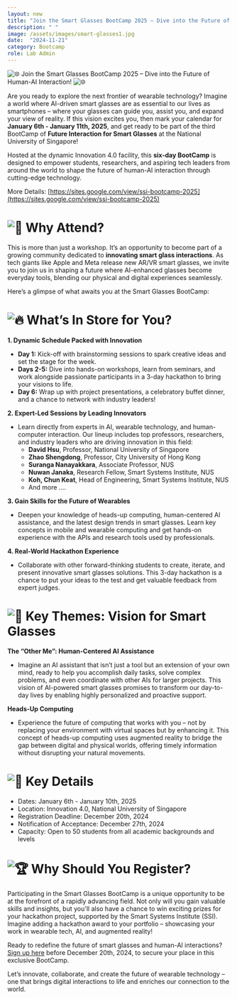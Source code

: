 ```yaml
---
layout: new
title: "Join the Smart Glasses BootCamp 2025 – Dive into the Future of Human-AI Interaction!"
description: " "
image: /assets/images/smart-glasses1.jpg
date:  "2024-11-21"
category: Bootcamp
role: Lab Admin
---
```

![🌐](https://fonts.gstatic.com/s/e/notoemoji/15.1/1f310/32.png) Join the Smart Glasses BootCamp 2025 – Dive into the Future of Human-AI Interaction! ![🌐](https://fonts.gstatic.com/s/e/notoemoji/15.1/1f310/32.png) 

Are you ready to explore the next frontier of wearable technology? Imagine a world where AI-driven smart glasses are as essential to our lives as smartphones – where your glasses can guide you, assist you, and expand your view of reality. If this vision excites you, then mark your calendar for **January 6th - January 11th, 2025**, and get ready to be part of the third BootCamp of **Future Interaction for Smart Glasses** at the National University of Singapore!

Hosted at the dynamic Innovation 4.0 facility, this **six-day BootCamp** is designed to empower students, researchers, and aspiring tech leaders from around the world to shape the future of human-AI interaction through cutting-edge technology.

More Details: [https://sites.google.com/view/ssi-bootcamp-2025](https://sites.google.com/view/ssi-bootcamp-2025)  


# ![🚀](https://fonts.gstatic.com/s/e/notoemoji/15.1/1f680/32.png) Why Attend?

This is more than just a workshop. It’s an opportunity to become part of a growing community dedicated to **innovating smart glass interactions**. As tech giants like Apple and Meta release new AR/VR smart glasses, we invite you to join us in shaping a future where AI-enhanced glasses become everyday tools, blending our physical and digital experiences seamlessly.

Here’s a glimpse of what awaits you at the Smart Glasses BootCamp:
   

# ![🔥](https://fonts.gstatic.com/s/e/notoemoji/15.1/1f525/32.png) What’s In Store for You?

**1. Dynamic Schedule Packed with Innovation**

-   **Day 1:** Kick-off with brainstorming sessions to spark creative ideas and set the stage for the week.
-   **Days 2-5:** Dive into hands-on workshops, learn from seminars, and work alongside passionate participants in a 3-day hackathon to bring your visions to life.
-   **Day 6:** Wrap up with project presentations, a celebratory buffet dinner, and a chance to network with industry leaders!
    

**2. Expert-Led Sessions by Leading Innovators**

-   Learn directly from experts in AI, wearable technology, and human-computer interaction. Our lineup includes top professors, researchers, and industry leaders who are driving innovation in this field:
	- **David Hsu**, Professor, National University of Singapore
	- **Zhao Shengdong**, Professor, City University of Hong Kong
	- **Suranga Nanayakkara**, Associate Professor, NUS
	- **Nuwan Janaka**, Research Fellow, Smart Systems Institute, NUS
	- **Koh, Chun Keat**, Head of Engineering, Smart Systems Institute, NUS
	- And more ….

**3. Gain Skills for the Future of Wearables**
-   Deepen your knowledge of heads-up computing, human-centered AI assistance, and the latest design trends in smart glasses. Learn key concepts in mobile and wearable computing and get hands-on experience with the APIs and research tools used by professionals.    

**4. Real-World Hackathon Experience**

-   Collaborate with other forward-thinking students to create, iterate, and present innovative smart glasses solutions. This 3-day hackathon is a chance to put your ideas to the test and get valuable feedback from expert judges.
    
   
# ![🧠](https://fonts.gstatic.com/s/e/notoemoji/15.1/1f9e0/32.png) Key Themes: Vision for Smart Glasses

**The “Other Me”: Human-Centered AI Assistance**

-   Imagine an AI assistant that isn’t just a tool but an extension of your own mind, ready to help you accomplish daily tasks, solve complex problems, and even coordinate with other AIs for larger projects. This vision of AI-powered smart glasses promises to transform our day-to-day lives by enabling highly personalized and proactive support.

**Heads-Up Computing**

-   Experience the future of computing that works with you – not by replacing your environment with virtual spaces but by enhancing it. This concept of heads-up computing uses augmented reality to bridge the gap between digital and physical worlds, offering timely information without disrupting your natural movements.
    
   
# ![📅](https://fonts.gstatic.com/s/e/notoemoji/15.1/1f4c5/32.png) Key Details
- Dates: January 6th - January 10th, 2025
-   Location: Innovation 4.0, National University of Singapore
-   Registration Deadline: December 20th, 2024
-   Notification of Acceptance: December 27th, 2024
-   Capacity: Open to 50 students from all academic backgrounds and levels
    
   
# ![🏆](https://fonts.gstatic.com/s/e/notoemoji/15.1/1f3c6/32.png) Why Should You Register?

Participating in the Smart Glasses BootCamp is a unique opportunity to be at the forefront of a rapidly advancing field. Not only will you gain valuable skills and insights, but you'll also have a chance to win exciting prizes for your hackathon project, supported by the Smart Systems Institute (SSI). Imagine adding a hackathon award to your portfolio – showcasing your work in wearable tech, AI, and augmented reality!

Ready to redefine the future of smart glasses and human-AI interactions? [Sign up here](https://docs.google.com/forms/d/e/1FAIpQLSesWW0_mBvVspwevG_Vlg6JphyIY7-KibuRiKcP85JovBy2EA/viewform) before December 20th, 2024, to secure your place in this exclusive BootCamp.

Let’s innovate, collaborate, and create the future of wearable technology – one that brings digital interactions to life and enriches our connection to the world.
